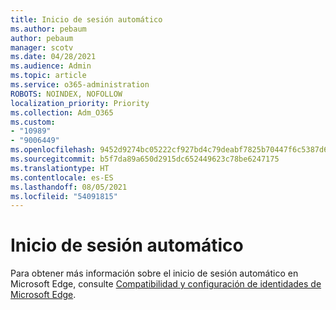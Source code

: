 ```yaml
---
title: Inicio de sesión automático
ms.author: pebaum
author: pebaum
manager: scotv
ms.date: 04/28/2021
ms.audience: Admin
ms.topic: article
ms.service: o365-administration
ROBOTS: NOINDEX, NOFOLLOW
localization_priority: Priority
ms.collection: Adm_O365
ms.custom:
- "10989"
- "9006449"
ms.openlocfilehash: 9452d9274bc05222cf927bd4c79deabf7825b70447f6c5387d65e1a37f8f2db5
ms.sourcegitcommit: b5f7da89a650d2915dc652449623c78be6247175
ms.translationtype: HT
ms.contentlocale: es-ES
ms.lasthandoff: 08/05/2021
ms.locfileid: "54091815"
---
```

# <a name="automatic-sign-in"></a>Inicio de sesión automático

Para obtener más información sobre el inicio de sesión automático en Microsoft Edge, consulte [Compatibilidad y configuración de identidades de Microsoft Edge](https://docs.microsoft.com/deployedge/microsoft-edge-security-identity#automatic-sign-in). 